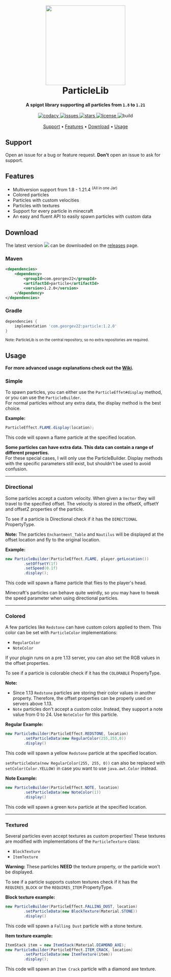 <h1 align="center">
  <img width=250 height=250 src="https://raw.githubusercontent.com/GeorgeV220/ParticleLib/0703161cf8b3402541c895885fbd0083ac688394/.github/img/logo.svg" />
  <br>ParticleLib<br>
</h1>

<p align="center">
  <b>A spigot library supporting all particles from <code>1.8</code> to <code>1.21</code></b><br><br>
  <a href="https://app.codacy.com/manual/GeorgeV220/ParticleLib?utm_source=github.com&utm_medium=referral&utm_content=GeorgeV220/ParticleLib&utm_campaign=Badge_Grade_Dashboard">
    <img src="https://api.codacy.com/project/badge/Grade/166f125b74014326831ca21c1d7df65b" alt="codacy"/>
  </a>
  <a href="https://github.com/GeorgeV220/ParticleLib/issues">
    <img src="https://img.shields.io/github/issues/GeorgeV220/ParticleLib" alt="issues"/>
  </a>
  <a href="https://github.com/GeorgeV220/ParticleLib/stargazers">
    <img src="https://img.shields.io/github/stars/GeorgeV220/ParticleLib" alt="stars"/>
  </a>
  <a href="https://github.com/GeorgeV220/ParticleLib/blob/master/LICENSE">
    <img src="https://img.shields.io/github/license/GeorgeV220/ParticleLib" alt="license"/>
  </a>
  <img src="https://img.shields.io/github/actions/workflow/status/GeorgeV220/ParticleLib/gradle.yml?branch=master" alt="build"/><br><br>
  <a href="#support">Support</a> •
  <a href="#features">Features</a> •
  <a href="#download">Download</a> •
  <a href="#usage">Usage</a>
</p>

## Support

Open an issue for a bug or feature request. **Don't** open an issue to ask for support.

## Features

* Multiversion support from 1.8 - 1.21.4 <sup>(All in one Jar)</sup>
* Colored particles
* Particles with custom velocities
* Particles with textures
* Support for every particle in minecraft
* An easy and fluent API to easily spawn particles with custom data

## Download

The latest version <img src="https://img.shields.io/github/v/release/GeorgeV220/ParticleLib"/> can be downloaded on the
<a href="https://github.com/GeorgeV220/ParticleLib/releases">releases</a> page.<br>

### Maven

```xml
<dependencies>
    <dependency>
        <groupId>com.georgev22</groupId>
        <artifactId>particle</artifactId>
        <version>1.2.0</version>
    </dependency>
</dependencies>
```

### Gradle

```groovy
dependencies {
    implementation 'com.georgev22:particle:1.2.0'
}
```

<small>Note: ParticleLib is on the central repository, so no extra repositories are required.</small>

## Usage

<b>For more advanced usage explanations check out the [Wiki](https://github.com/GeorgeV220/ParticleLib/wiki). </b>

### Simple

To spawn particles, you can either use the ``ParticleEffet#display`` method, or you can use the ``ParticleBuilder``.
<br>For normal particles without any extra data, the display method is the best choice.

**Example:**

```java
ParticleEffect.FLAME.display(location);
```

This code will spawn a flame particle at the specified location.

**Some particles can have extra data. This data can contain a range of different properties.**<br>
For these special cases, I will only use the ParticleBuilder. Display methods with the specific parameters still exist,
but shouldn't be used to avoid confusion.

---

### Directional

Some particles accept a custom velocity. When given a ``Vector`` they will travel to the specified offset. The velocity
is stored in the offsetX, offsetY and offsetZ properties of the particle.

To see if a particle is Directional check if it has the ``DIRECTIONAL`` PropertyType.

**Note:** The particles ``Enchantment_Table`` and ``Nautilus`` will be displayed at the offset location and fly to the
original location.

**Example:**

```java
new ParticleBuilder(ParticleEffect.FLAME, player.getLocation())
        .setOffsetY(1f)
        .setSpeed(0.1f)
        .display();
```

This code will spawn a flame particle that flies to the player's head.<br>

Minecraft's particles can behave quite weirdly, so you may have to tweak the speed parameter when using directional
particles.

---

### Colored

A few particles like ``Redstone`` can have custom colors applied to them. This color can be set with ``ParticleColor``
implementations:

* ``RegularColor``
* ``NoteColor``

If your plugin runs on a pre 1.13 server, you can also set the RGB values in the offset properties.

To see if a particle is colorable check if it has the ``COLORABLE`` PropertyType.

**Note:**

* Since 1.13 ``Redstone`` particles are storing their color values in another property. Therefore, the offset properties can be properly used on servers above 1.13.
* ``Note`` particles don't accept a custom color. Instead, they support a note value from 0 to 24. Use ``NoteColor`` for
  this particle.

**Regular Example:**

```java
new ParticleBuilder(ParticleEffect.REDSTONE, location)
        .setParticleData(new RegularColor(255,255,0))
        .display()
```

This code will spawn a yellow ``Redstone`` particle at the specified location.

``setParticleData(new RegularColor(255, 255, 0))`` can also be replaced with ``setColor(Color.YELLOW)`` in case you want
to use ``java.awt.Color`` instead.

**Note Example:**

```java
new ParticleBuilder(ParticleEffect.NOTE, location)
        .setParticleData(new NoteColor(1))
        .display()
```

This code will spawn a green ``Note`` particle at the specified location.

---

### Textured

Several particles even accept textures as custom properties! These textures are modified with implementations of the
``ParticleTexture`` class:

* ``BlockTexture``
* ``ItemTexture``

**Warning:** These particles **NEED** the texture property, or the particle won't be displayed.

To see if a particle supports custom textures check if it has the ``REQUIRES_BLOCK`` or the ``REQUIRES_ITEM``
PropertyType.

<b>Block texture example:</b>

```java
new ParticleBuilder(ParticleEffect.FALLING_DUST, location)
        .setParticleData(new BlockTexture(Material.STONE))
        .display()
```

This code will spawn a ``Falling Dust`` particle with a stone texture.

<b>Item texture example:</b>

```java
ItemStack item = new ItemStack(Material.DIAMOND_AXE);
new ParticleBuilder(ParticleEffect.ITEM_CRACK, location)
        .setParticleData(new ItemTexture(item))
        .display();
```

This code will spawn an ``Item Crack`` particle with a diamond axe texture.
